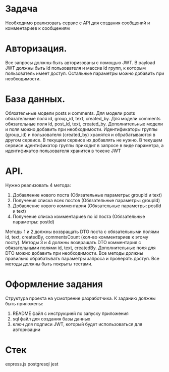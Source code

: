 # Задача
Необходимо реализовать сервис с API для создания сообщений и комментариев к сообщениям

# Авторизация.
Все запросы должны быть авторизованы с помощью JWT. 
В payload JWT должны быть id пользователя и массив id групп, к которым пользователь имеет доступ. Остальные параметры можно добавить при необходимости.

# База данных.
Обязательные модели posts и comments. 
Для модели posts обязательные поля id, group_id, text, created_by.
Для модели comments обязательные поля id, post_id, text, created_by.
Дополнительные модели и поля можно добавить при необходимости. 
Идентификаторы группы (group_id) и пользователя (created_by) хранятся и обрабатываются в другом сервисе. В текущем сервисе их добавлять не нужно.
В текущем сервисе идентификатор группы приходит в запросе в виде параметра, а идентификатор пользователя хранится в токене JWT

# API.
Нужно реализовать 4 метода:
1. Добавление нового поста (Обязательные параметры: groupId и text)
2. Получения списка всех постов (Обязательные параметры: groupId)
3. Добавление нового комментария (Обязательные параметры: postId и text)
4. Получение списка комментариев по id поста (Обязательные параметры: postId)

Методы 1 и 2 должны возвращать DTO поста с обязательными полями id, text, createdBy, commentsCount (кол-во комментариев к этому посту).
Методы 3 и 4 должны возвращать DTO комментария с обязательными полями id, text, createdBy.
Дополнительные поля для DTO можно добавить при необходимости. 
Все методы должны правильно обрабатывать параметры запроса и проверять доступ.
Все методы должны быть покрыты тестами.

# Оформление задания
Структура проекта на усмотрение разработчика.
К заданию должны быть приложены:
1. README  файл с инструкцией по запуску приложения
2. sql файл для создания базы данных
3. ключ для подписи JWT, который будет использоваться для авторизации

# Стек
express.js
postgresql
jest
